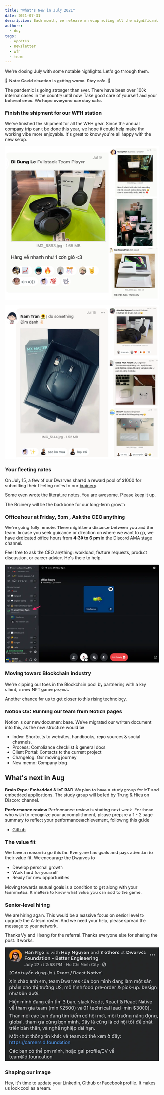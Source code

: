 ```yaml
---
title: "What's New in July 2021"
date: 2021-07-31
description: Each month, we release a recap noting all the significant changes with our company and our team. July 2021 we will move toward blockchain industry and prepare for performance review in August.
authors:
  - duy
tags:
  - updates
  - newsletter
  - wfh
  - team
---
```


We're closing July with some notable highlights. Let's go through them.

🚨 Note: Covid situation is getting worse. Stay safe. 🦠

The pandemic is going stronger than ever. There have been over 100k internal cases in the country until now. Take good care of yourself and your beloved ones. We hope everyone can stay safe.

### Finish the shipment for our WFH station

We've finished the shipment for all the WFH gear. Since the annual company trip can't be done this year, we hope it could help make the working vibe more enjoyable. It's great to know you're all happy with the new setup.

![wfh](assets/2021-whats-new-july_2021-july-updates_733d0121febec06d18e9531f92400ab8_md5.webp)

![wfh](assets/2021-whats-new-july_2021-july-updates_541d9540dd68b6a75696f615a1a6c879_md5.webp)

### Your fleeting notes

On July 15, a few of our Dwarves shared a reward pool of $1000 for submitting their fleeting notes to our [brainery](https://brain.d.foundation/).

Some even wrote the literature notes. You are awesome. Please keep it up.

The Brainery will be the backbone for our long-term growth

### Office hour at Friday, 5pm , Ask the CEO anything

We're going fully remote. There might be a distance between you and the team. In case you seek guidance or direction on where we want to go, we have dedicated office hours from **4:30 to 6 pm** in the Discord AMA stage channel.

Feel free to ask the CEO anything: workload, feature requests, product discussion, or career advice. He's there to help.

![officehour](assets/2021-whats-new-july_2021-july-updates_0b035e736bb615bcdde24b2efa950ec5_md5.webp)

### Moving toward Blockchain industry

We're dipping our toes in the Blockchain pool by partnering with a key client, a new NFT game project.

Another chance for us to get closer to this rising technology.

### Notion OS: Running our team from Notion pages

Notion is our new document base. We've migrated our written document into this, as the new structure would be

- Index: Shortcuts to websites, handbooks, repo sources & social channels.
- Process: Compliance checklist & general docs
- Client Portal: Contacts to the current project
- Changelog: Our moving journey
- New memo: Company blog

## What's next in Aug

**Brain Repo: Embedded & IoT R&D**
We plan to have a study group for IoT and embedded applications. The study group will be led by Trung & Hieu on Discord channel.

**Performance review**
Performance review is starting next week. For those who wish to recognize your accomplishment, please prepare a 1 - 2 page summary to reflect your performance/achievement, following this guide

- [Github](http://github.com/dwarvesf/handbook/blob/master/making-a-career.md#performance-review)

### The value fit

We have a reason to go this far. Everyone has goals and pays attention to their value fit. We encourage the Dwarves to

- Develop personal growth
- Work hard for yourself
- Ready for new opportunities

Moving towards mutual goals is a condition to get along with your teammates. It matters to know what value you can add to the game.

### Senior-level hiring

We are hiring again. This would be a massive focus on senior level to upgrade the A-team roster. And we need your help, please spread the message to your network.

Thanks Vy and Hoang for the referral. Thanks everyone else for sharing the post. It works.

![hiring](assets/2021-whats-new-july_2021-july-updates_1b220da25eec9897a33cce413616f132_md5.webp)

### Shaping our image

Hey, it's time to update your LinkedIn, Github or Facebook profile. It makes us look cool as a team.
